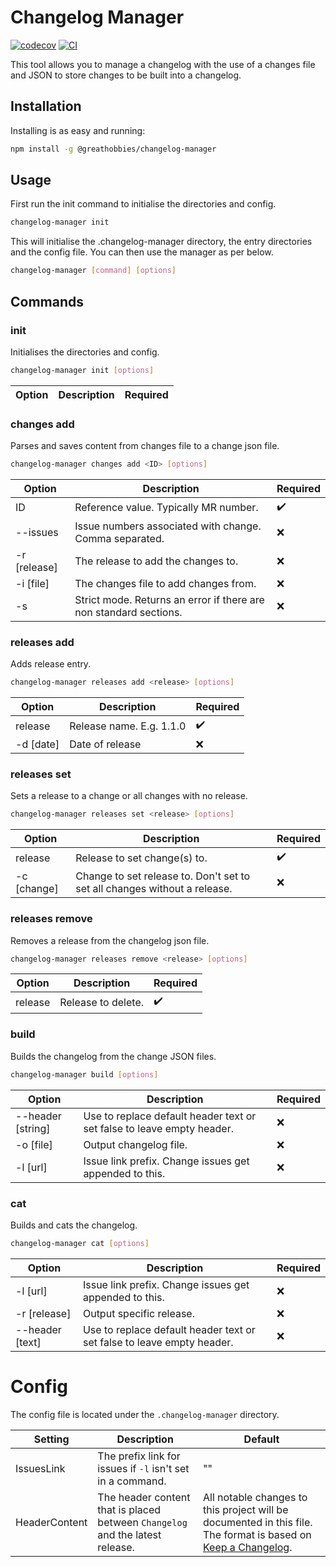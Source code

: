 # Changelog Manager
[![codecov](https://codecov.io/gh/davidflypei/changelog-manager/branch/main/graph/badge.svg?token=PSG95T7V1C)](https://codecov.io/gh/davidflypei/changelog-manager)
[![CI](https://github.com/davidflypei/changelog-manager/actions/workflows/main.yml/badge.svg)](https://github.com/davidflypei/changelog-manager/actions/workflows/main.yml)

This tool allows you to manage a changelog with the use of a changes file and JSON to store changes to be built into a changelog.

## Installation
Installing is as easy and running:
```bash
npm install -g @greathobbies/changelog-manager
```

## Usage

First run the init command to initialise the directories and config.
```bash
changelog-manager init
```

This will initialise the .changelog-manager directory, the entry directories and the config file. You can then use the manager as per below. 

```bash
changelog-manager [command] [options]
```

## Commands
### init

Initialises the directories and config.

```bash
changelog-manager init [options]
```

| Option       | Description                                                       | Required           |
|--------------|-------------------------------------------------------------------|--------------------|

### changes add

Parses and saves content from changes file to a change json file.

```bash
changelog-manager changes add <ID> [options]
```

| Option       | Description                                                       | Required           |
|--------------|-------------------------------------------------------------------|--------------------|
| ID           | Reference value. Typically MR number.                             | :heavy_check_mark: |
| --issues     | Issue numbers associated with change. Comma separated.            | :x:                |
| -r [release] | The release to add the changes to.                                | :x:                |
| -i [file]    | The changes file to add changes from.                             | :x:                |
| -s           | Strict mode. Returns an error if there are non standard sections. | :x:                |

### releases add

Adds release entry.

```bash
changelog-manager releases add <release> [options]
```

| Option    | Description              | Required           |
|-----------|--------------------------|--------------------|
| release   | Release name. E.g. 1.1.0 | :heavy_check_mark: |
| -d [date] | Date of release          | :x:                |

### releases set

Sets a release to a change or all changes with no release.

```bash
changelog-manager releases set <release> [options]
```

| Option      | Description                                                                | Required           |
|-------------|----------------------------------------------------------------------------|--------------------|
| release     | Release to set change(s) to.                                               | :heavy_check_mark: |
| -c [change] | Change to set release to. Don't set to set all changes without a release.  | :x:                |

### releases remove

Removes a release from the changelog json file.

```bash
changelog-manager releases remove <release> [options]
```

| Option   | Description         | Required            |
|----------|---------------------|---------------------|
| release  | Release to delete.  | :heavy_check_mark:  |

### build

Builds the changelog from the change JSON files.

```bash
changelog-manager build [options]
```

| Option            | Description                                                            | Required |
|-------------------|------------------------------------------------------------------------|----------|
| --header [string] | Use to replace default header text or set false to leave empty header. | :x:      |
| -o [file]         | Output changelog file.                                                 | :x:      |
| -l [url]          | Issue link prefix. Change issues get appended to this.                 | :x:      |

### cat

Builds and cats the changelog.

```bash
changelog-manager cat [options]
```

| Option          | Description                                                            | Required |
|-----------------|------------------------------------------------------------------------|----------|
| -l [url]        | Issue link prefix. Change issues get appended to this.                 | :x:      |
| -r [release]    | Output specific release.                                               | :x:      |
| --header [text] | Use to replace default header text or set false to leave empty header. | :x:      |

# Config
The config file is located under the `.changelog-manager` directory.

| Setting       | Description                                                                   | Default                                                                                                                                               |
|---------------|-------------------------------------------------------------------------------|-------------------------------------------------------------------------------------------------------------------------------------------------------|
| IssuesLink    | The prefix link for issues if `-l` isn't set in a command.                    | ""                                                                                                                                                    |
| HeaderContent | The header content that is placed between `Changelog` and the latest release. | All notable changes to this project will be documented in this file. The format is based on [Keep a Changelog](https://keepachangelog.com/en/1.0.0/). |